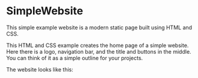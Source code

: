 # SimpleWebsite
This simple example website is a modern static page built using HTML and CSS.

This HTML and CSS example creates the home page of a simple website. Here there is a logo, navigation bar, and the title and buttons in the middle. You can think of it as a simple outline for your projects.

The website looks like this:
